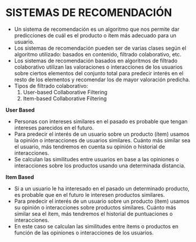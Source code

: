 # SISTEMAS DE RECOMENDACIÓN

- Un sistema de recomendación es un algoritmo que nos permite dar predicciones de cuál es el producto o ítem más adecuado para un usuario.
- Los sistemas de recomendación pueden ser de varias clases según el algoritmo utilizado: basados en contenido, filtrado colaborativo, etc.
- Los sistemas de recomendación basados en algoritmos de filtrado colaborativo utilizan las valoraciones o interacciones de los usuarios sobre ciertos elementos del conjunto total para predecir interés en el resto de los elementos y recomendar los de mayor valoración predicha.
- Tipos de filtrado colaborativo:
	1. User-based Collaborative Filtering
	2. Item-based Collaborative Filtering

<strong>User Based</strong>
- Personas con intereses similares en el pasado es probable que tengan intereses parecidos en el futuro.
- Para predecir el interés de un usuario sobre un producto (ítem) usamos la opinión o interacciones de usuarios similares. Cuánto más similar sea el usuario, más tendremos en cuenta su opinión o historial de interacciones.
- Se calculan las similitudes entre usuarios en base a las opiniones o interacciones sobre los productos usando una determinada distancia.

<strong>Item Based</strong>
- Si a un usuario le ha interesado en el pasado un determinado producto, es probable que en el futuro le interesen productos similares.
- Para predecir el interés de un usuario sobre un producto (ítem) usamos su opinión o interacciones sobre productos similares. Cuánto más similar sea el ítem, más tendremos el historial de puntuaciones o interacciones.
- En este caso se calculan las similitudes entre ítems o productos en función de las opiniones o interacciones de los usuarios.